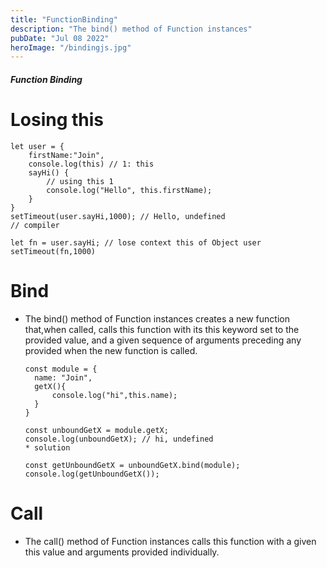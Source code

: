```yaml
---
title: "FunctionBinding"
description: "The bind() method of Function instances"
pubDate: "Jul 08 2022"
heroImage: "/bindingjs.jpg"
---
```


##### Function Binding

# Losing this

```
let user = {
    firstName:"Join",
    console.log(this) // 1: this
    sayHi() {
        // using this 1
        console.log("Hello", this.firstName);
    }
}
setTimeout(user.sayHi,1000); // Hello, undefined
// compiler

let fn = user.sayHi; // lose context this of Object user
setTimeout(fn,1000)
```

# Bind

- The bind() method of Function instances creates a new function that,when called,
  calls this function with its this keyword set to the provided value, and a given sequence
  of arguments preceding any provided when the new function is called.

  ```
  const module = {
    name: "Join",
    getX(){
        console.log("hi",this.name);
    }
  }

  const unboundGetX = module.getX;
  console.log(unboundGetX); // hi, undefined
  * solution

  const getUnboundGetX = unboundGetX.bind(module);
  console.log(getUnboundGetX());
  ```

# Call

- The call() method of Function instances calls this function with a given this value and arguments provided individually.
